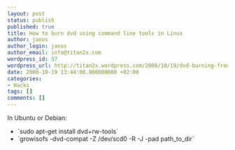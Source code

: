 ```yaml
---
layout: post
status: publish
published: true
title: How to burn dvd using command line tools in Linux
author: janos
author_login: janos
author_email: info@titan2x.com
wordpress_id: 57
wordpress_url: http://titan2x.wordpress.com/2008/10/19/dvd-burning-from-the-command-line/
date: 2008-10-19 13:44:00.000000000 +02:00
categories:
- Hacks
tags: []
comments: []
---
```

In Ubuntu or Debian:
<ul>
	<li>`sudo apt-get install dvd+rw-tools`</li>
	<li>`growisofs -dvd-compat -Z /dev/scd0 -R -J -pad path_to_dir`</li>
</ul>
